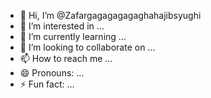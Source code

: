 - 👋 Hi, I’m @Zafargagagagagaghahajibsyughi
- 👀 I’m interested in ...
- 🌱 I’m currently learning ...
- 💞️ I’m looking to collaborate on ...
- 📫 How to reach me ...
- 😄 Pronouns: ...
- ⚡ Fun fact: ...

<!---
Zafargagagagagaghahajibsyughi/Zafargagagagagaghahajibsyughi is a ✨ special ✨ repository because its `README.md` (this file) appears on your GitHub profile.
You can click the Preview link to take a look at your changes.
--->
